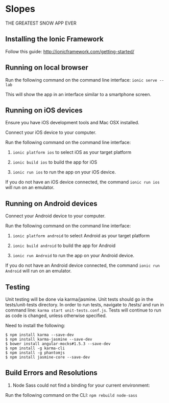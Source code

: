 # Slopes

THE GREATEST SNOW APP EVER

## Installing the Ionic Framework

Follow this guide: http://ionicframework.com/getting-started/

## Running on local browser

Run the following command on the command line interface:
`ionic serve --lab`

This will show the app in an interface similar to a smartphone screen.

## Running on iOS devices

Ensure you have iOS development tools and Mac OSX installed.

Connect your iOS device to your computer.

Run the following command on the command line interface:

1) `ionic platform ios` to select iOS as your target platform

2) `ionic build ios` to build the app for iOS

3) `ionic run ios` to run the app on your iOS device.

If you do not have an iOS device connected, the command `ionic run ios` will run on an emulator.

## Running on Android devices

Connect your Android device to your computer.

Run the following command on the command line interface:

1) `ionic platform android` to select Android as your target platform

2) `ionic build android` to build the app for Android

3) `ionic run Android` to run the app on your Android device.

If you do not have an Android device connected, the command `ionic run Android` will run on an emulator.

## Testing

Unit testing will be done via karma/jasmine. Unit tests should go in the tests/unit-tests directory. 
In order to run tests, navigate to /tests/ and run in command line: `karma start unit-tests.conf.js`.
Tests will continue to run as code is changed, unless otherwise specified.

Need to install the following:

```
$ npm install karma --save-dev
$ npm install karma-jasmine --save-dev
$ bower install angular-mocks#1.5.3 --save-dev
$ npm install -g karma-cli
$ npm install -g phantomjs
$ npm install jasmine-core --save-dev
```


## Build Errors and Resolutions

1) Node Sass could not find a binding for your current environment:

Run the following command on the CLI: `npm rebuild node-sass`
